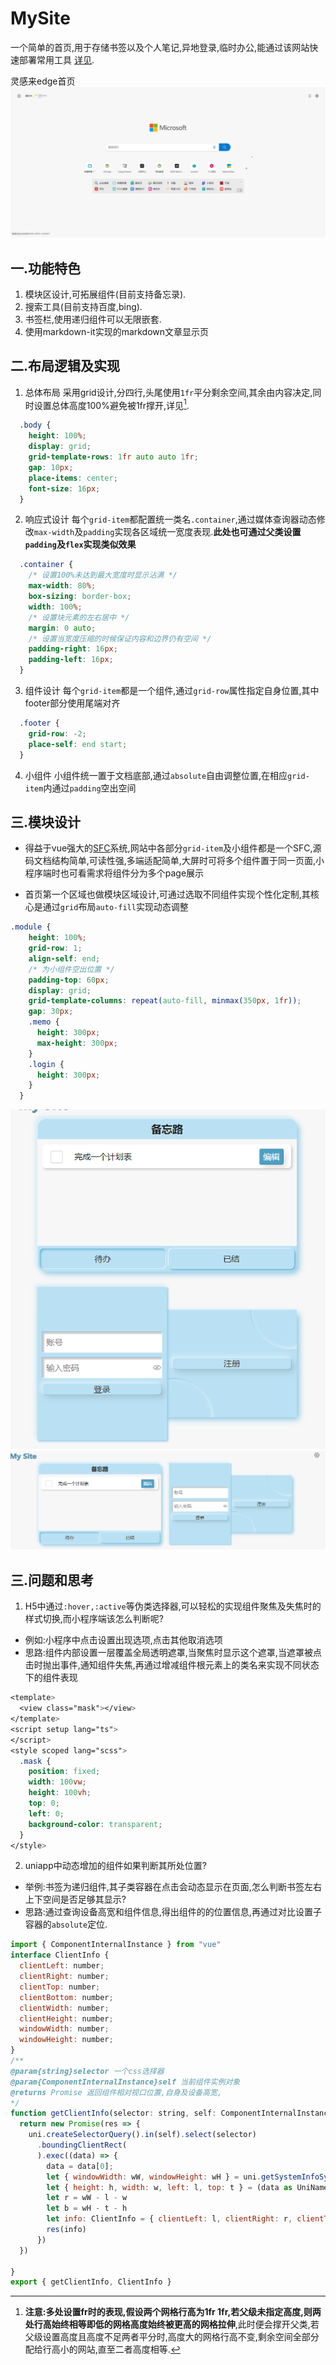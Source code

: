 # MySite

一个简单的首页,用于存储书签以及个人笔记,异地登录,临时办公,能通过该网站快速部署常用工具 [详见](https://zhangruisite.com).
   
灵感来edge首页![edge默认页](README_files/1.png)


## 一.功能特色

1. 模块区设计,可拓展组件(目前支持备忘录).
2. 搜索工具(目前支持百度,bing).
3. 书签栏,使用递归组件可以无限嵌套.
4. 使用markdown-it实现的markdown文章显示页

## 二.布局逻辑及实现

1. 总体布局
采用grid设计,分四行,头尾使用`1fr`平分剩余空间,其余由内容决定,同时设置总体高度100%避免被1fr撑开,详见[^fr]. 
[^fr]: **注意:**多处设置fr时的表现,假设两个网格行高为1fr 1fr,若父级未指定高度,则两处行高始终相等**即低的网格高度始终被更高的网格拉伸**,此时便会撑开父类,若父级设置高度且高度不足两者平分时,高度大的网格行高不变,剩余空间全部分配给行高小的网站,直至二者高度相等.
```scss
  .body {
    height: 100%;
    display: grid;
    grid-template-rows: 1fr auto auto 1fr;
    gap: 10px;
    place-items: center;
    font-size: 16px;
  }
```
2. 响应式设计
每个`grid-item`都配置统一类名`.container`,通过媒体查询器动态修改`max-width`及`padding`实现各区域统一宽度表现.**此处也可通过父类设置`padding`及`flex`实现类似效果**
```scss
  .container {
    /* 设置100%未达到最大宽度时显示沾满 */
    max-width: 80%;
    box-sizing: border-box;
    width: 100%;
    /* 设置块元素的左右居中 */
    margin: 0 auto;
    /* 设置当宽度压缩的时候保证内容和边界仍有空间 */
    padding-right: 16px;
    padding-left: 16px;
  }
```
3. 组件设计
每个`grid-item`都是一个组件,通过`grid-row`属性指定自身位置,其中footer部分使用尾端对齐
```scss
  .footer {
    grid-row: -2;
    place-self: end start;
  }
```
4. 小组件
小组件统一置于文档底部,通过`absolute`自由调整位置,在相应`grid-item`内通过`padding`空出空间

## 三.模块设计

- 得益于vue强大的[SFC](https://cn.vuejs.org/guide/scaling-up/sfc.html "单文件组件")系统,网站中各部分`grid-item`及小组件都是一个SFC,源码文档结构简单,可读性强,多端适配简单,大屏时可将多个组件置于同一页面,小程序端时也可看需求将组件分为多个page展示

- 首页第一个区域也做模块区域设计,可通过选取不同组件实现个性化定制,其核心是通过`grid`布局`auto-fill`实现动态调整
```scss
.module {
    height: 100%;
    grid-row: 1;
    align-self: end;
    /* 为小组件空出位置 */
    padding-top: 60px;
    display: grid;
    grid-template-columns: repeat(auto-fill, minmax(350px, 1fr));
    gap: 30px;
    .memo {
      height: 300px;
      max-height: 300px;
    }
    .login {
      height: 300px;
    }
  }
```
![窄屏](README_files/2.png "窄屏")![宽屏](README_files/3.png "宽屏")

## 三.问题和思考

1. H5中通过`:hover,:active`等伪类选择器,可以轻松的实现组件聚焦及失焦时的样式切换,而小程序端该怎么判断呢?
 - 例如:小程序中点击设置出现选项,点击其他取消选项
 - 思路:组件内部设置一层覆盖全局透明遮罩,当聚焦时显示这个遮罩,当遮罩被点击时抛出事件,通知组件失焦,再通过增减组件根元素上的类名来实现不同状态下的组件表现
```scss
<template>
  <view class="mask"></view>
</template>
<script setup lang="ts">
</script>
<style scoped lang="scss">
  .mask {
    position: fixed;
    width: 100vw;
    height: 100vh;
    top: 0;
    left: 0;
    background-color: transparent;
  }
</style>
```

2. uniapp中动态增加的组件如果判断其所处位置?
 - 举例:书签为递归组件,其子类容器在点击会动态显示在页面,怎么判断书签左右上下空间是否足够其显示?
 - 思路:通过查询设备高宽和组件信息,得出组件的的位置信息,再通过对比设置子容器的`absolute`定位.
 
 ```javascript
 import { ComponentInternalInstance } from "vue"
 interface ClientInfo {
   clientLeft: number;
   clientRight: number;
   clientTop: number;
   clientBottom: number;
   clientWidth: number;
   clientHeight: number;
   windowWidth: number;
   windowHeight: number;
 }
 /** 
 @param{string}selector 一个css选择器
 @param{ComponentInternalInstance}self 当前组件实例对象
 @returns Promise 返回组件相对视口位置,自身及设备高宽,
 */
 function getClientInfo(selector: string, self: ComponentInternalInstance): Promise<ClientInfo> {
   return new Promise(res => {
     uni.createSelectorQuery().in(self).select(selector)
       .boundingClientRect(
       ).exec((data) => {
         data = data[0];
         let { windowWidth: wW, windowHeight: wH } = uni.getSystemInfoSync() as UniNamespace.GetSystemInfoResult
         let { height: h, width: w, left: l, top: t } = (data as UniNamespace.NodeInfo)
         let r = wW - l - w
         let b = wH - t - h
         let info: ClientInfo = { clientLeft: l, clientRight: r, clientTop: t, clientBottom: b, clientWidth: w, clientHeight: h, windowWidth: wW, windowHeight: wH }
         res(info)
       })
   })
 
 }
 export { getClientInfo, ClientInfo }
```
